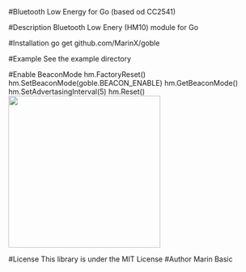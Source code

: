 #Bluetooth Low Energy for Go (based od CC2541)

#Description
Bluetooth Low Enery (HM10) module for Go

#Installation
    go get github.com/MarinX/goble

#Example
    See the example directory

#Enable BeaconMode
    hm.FactoryReset()
	hm.SetBeaconMode(goble.BEACON_ENABLE)
	hm.GetBeaconMode()
	hm.SetAdvertasingInterval(5)
	hm.Reset()
<img src=https://raw.github.com/MarinX/goble/master/beacon.png 
width=300 />


#License
This library is under the MIT License
#Author
Marin Basic 
